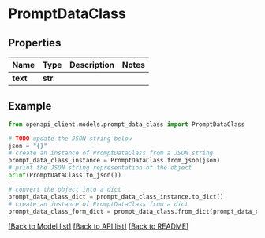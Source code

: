 # PromptDataClass


## Properties

Name | Type | Description | Notes
------------ | ------------- | ------------- | -------------
**text** | **str** |  | 

## Example

```python
from openapi_client.models.prompt_data_class import PromptDataClass

# TODO update the JSON string below
json = "{}"
# create an instance of PromptDataClass from a JSON string
prompt_data_class_instance = PromptDataClass.from_json(json)
# print the JSON string representation of the object
print(PromptDataClass.to_json())

# convert the object into a dict
prompt_data_class_dict = prompt_data_class_instance.to_dict()
# create an instance of PromptDataClass from a dict
prompt_data_class_form_dict = prompt_data_class.from_dict(prompt_data_class_dict)
```
[[Back to Model list]](../README.md#documentation-for-models) [[Back to API list]](../README.md#documentation-for-api-endpoints) [[Back to README]](../README.md)


